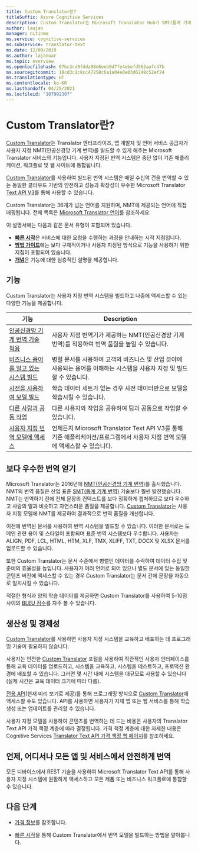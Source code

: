```yaml
---
title: Custom Translator란?
titleSuffix: Azure Cognitive Services
description: Custom Translator는 Microsoft Translator Hub가 SMT(통계 기계 번역)에 제공하는 것과 비슷한 기능을 제공하지만, NMT(인공신경망 기계 번역) 시스템에만 단독으로 제공합니다.
author: laujan
manager: nitinme
ms.service: cognitive-services
ms.subservice: translator-text
ms.date: 12/09/2019
ms.author: lajanuar
ms.topic: overview
ms.openlocfilehash: 07bc3cd9fdda98e6eeb0d7fe4ebefd562aafc47b
ms.sourcegitcommit: 18cd3c1c8cc47258c6a1a04e0e03d6248c52ef24
ms.translationtype: HT
ms.contentlocale: ko-KR
ms.lasthandoff: 04/25/2021
ms.locfileid: "107992307"
---
```

# <a name="what-is-custom-translator"></a>Custom Translator란?

[Custom Translator](https://portal.customtranslator.azure.ai)는 Translator 엔터프라이즈, 앱 개발자 및 언어 서비스 공급자가 사용자 지정 NMT(인공신경망 기계 번역)를 빌드할 수 있게 해주는 Microsoft Translator 서비스의 기능입니다. 사용자 지정된 번역 시스템은 중단 없이 기존 애플리케이션, 워크플로 및 웹 사이트에 통합됩니다.

[Custom Translator](https://portal.customtranslator.azure.ai)를 사용하여 빌드된 번역 시스템은 매일 수십억 건을 번역할 수 있는 동일한 클라우드 기반의 안전하고 성능과 확장성이 우수한 Microsoft Translator [Text API V3](../reference/v3-0-translate.md?tabs=curl)를 통해 사용할 수 있습니다.

Custom Translator는 36개가 넘는 언어를 지원하며, NMT에 제공되는 언어에 직접 매핑됩니다. 전체 목록은 [Microsoft Translator 언어](../language-support.md#customization)를 참조하세요.

이 설명서에는 다음과 같은 문서 유형이 포함되어 있습니다.

* [**빠른 시작**](quickstart-build-deploy-custom-model.md)은 서비스에 대한 요청을 수행하는 과정을 안내하는 시작 지침입니다.  
* [**방법 가이드**](how-to-create-project.md)에는 보다 구체적이거나 사용자 지정된 방식으로 기능을 사용하기 위한 지침이 포함되어 있습니다.  
* [**개념**](workspace-and-project.md)은 기능에 대한 심층적인 설명을 제공합니다.  


## <a name="features"></a>기능

Custom Translator는 사용자 지정 번역 시스템을 빌드하고 나중에 액세스할 수 있는 다양한 기능을 제공합니다.

|기능  |Description  |
|---------|---------|
|[인공신경망 기계 번역 기술 적용](https://www.microsoft.com/translator/blog/2016/11/15/microsoft-translator-launching-neural-network-based-translations-for-all-its-speech-languages/)     |  사용자 지정 번역기가 제공하는 NMT(인공신경망 기계 번역)를 적용하여 번역 품질을 높일 수 있습니다.       |
|[비즈니스 용어를 알고 있는 시스템 빌드](what-are-parallel-documents.md)     |  병렬 문서를 사용하여 고객의 비즈니스 및 산업 분야에 사용되는 용어를 이해하는 시스템을 사용자 지정 및 빌드할 수 있습니다.       |
|[사전을 사용하여 모델 빌드](what-is-dictionary.md)     |   학습 데이터 세트가 없는 경우 사전 데이터만으로 모델을 학습시킬 수 있습니다.       |
|[다른 사람과 공동 작업](how-to-manage-settings.md#share-your-workspace)     |   다른 사용자와 작업을 공유하여 팀과 공동으로 작업할 수 있습니다.     |
|[사용자 지정 번역 모델에 액세스](../reference/v3-0-translate.md?tabs=curl)     |  언제든지 Microsoft Translator Text API V3를 통해 기존 애플리케이션/프로그램에서 사용자 지정 번역 모델에 액세스할 수 있습니다.       |

## <a name="get-better-translations"></a>보다 우수한 번역 얻기

Microsoft Translator는 2016년에 [NMT(인공신경망 기계 번역)](https://www.microsoft.com/translator/blog/2016/11/15/microsoft-translator-launching-neural-network-based-translations-for-all-its-speech-languages/)를 출시했습니다. NMT의 번역 품질은 산업 표준 [SMT(통계 기계 번역)](https://en.wikipedia.org/wiki/Statistical_machine_translation) 기술보다 훨씬 발전했습니다. NMT는 번역하기 전에 전체 문장의 컨텍스트를 보다 정확하게 캡처하므로 보다 우수하고 사람의 말과 비슷하고 자연스러운 품질을 제공합니다. [Custom Translator](https://portal.customtranslator.azure.ai)는 사용자 지정 모델에 NMT를 제공하여 결과적으로 번역 품질을 개선합니다.

이전에 번역된 문서를 사용하여 번역 시스템을 빌드할 수 있습니다. 이러한 문서로는 도메인 관련 용어 및 스타일이 포함되며 표준 번역 시스템보다 우수합니다. 사용자는 ALIGN, PDF, LCL, HTML, HTM, XLF, TMX, XLIFF, TXT, DOCX 및 XLSX 문서를 업로드할 수 있습니다.

또한 Custom Translator는 문서 수준에서 병렬인 데이터를 수락하여 데이터 수집 및 준비의 효율성을 높입니다. 사용자가 여러 언어로 되어 있으나 별도 문서에 있는 동일한 콘텐츠 버전에 액세스할 수 있는 경우 Custom Translator는 문서 간에 문장을 자동으로 일치시킬 수 있습니다.

적절한 형식과 양의 학습 데이터를 제공하면 Custom Translator를 사용하여 5-10점 사이의 [BLEU 점수](what-is-bleu-score.md)를 자주 볼 수 있습니다.

## <a name="be-productive-and-cost-effective"></a>생산성 및 경제성

[Custom Translator](https://portal.customtranslator.azure.ai)를 사용하면 사용자 지정 시스템을 교육하고 배포하는 데 프로그래밍 기술이 필요하지 않습니다.

사용자는 안전한 [Custom Translator](https://portal.customtranslator.azure.ai) 포털을 사용하여 직관적인 사용자 인터페이스를 통해 교육 데이터를 업로드하고, 시스템을 교육하고, 시스템을 테스트하고, 프로덕션 환경에 배포할 수 있습니다. 그러면 몇 시간 내에 시스템을 대규모로 사용할 수 있습니다(실제 시간은 교육 데이터 크기에 따라 다름).

[전용 API](https://custom-api.cognitive.microsofttranslator.com/swagger/)(현재 미리 보기로 제공)를 통해 프로그래밍 방식으로 [Custom Translator](https://portal.customtranslator.azure.ai)에 액세스할 수도 있습니다. API를 사용하면 사용자가 자체 앱 또는 웹 서비스를 통해 학습 생성 또는 업데이트를 관리할 수 있습니다.

사용자 지정 모델을 사용하여 콘텐츠를 번역하는 데 드는 비용은 사용자의 Translator Text API 가격 책정 계층에 따라 결정됩니다. 가격 책정 계층에 대한 자세한 내용은 Cognitive Services [Translator Text API 가격 책정 웹 페이지](https://azure.microsoft.com/pricing/details/cognitive-services/translator-text-api/)를 참조하세요.

## <a name="securely-translate-anytime-anywhere-on-all-your-apps-and-services"></a>언제, 어디서나 모든 앱 및 서비스에서 안전하게 번역

모든 디바이스에서 REST 기술을 사용하여 Microsoft Translator Text API를 통해 사용자 지정 시스템에 원활하게 액세스하고 모든 제품 또는 비즈니스 워크플로에 통합할 수 있습니다.

## <a name="next-steps"></a>다음 단계

- [가격 정보](https://azure.microsoft.com/pricing/details/cognitive-services/translator-text-api/)를 참조합니다.

- [빠른 시작](quickstart-build-deploy-custom-model.md)을 통해 Custom Translator에서 번역 모델을 빌드하는 방법을 알아봅니다.
